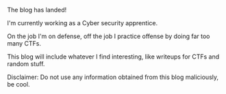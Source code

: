 The blog has landed!

I'm currently working as a Cyber security apprentice. 

On the job I'm on defense, off the job I practice offense by doing far too many CTFs.

This blog will include whatever I find interesting, like writeups for CTFs and random stuff.

Disclaimer: Do not use any information 
obtained from this blog maliciously, be cool.
